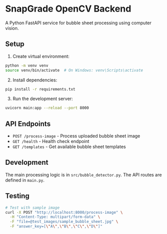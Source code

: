 # SnapGrade OpenCV Backend

A Python FastAPI service for bubble sheet processing using computer vision.

## Setup

1. Create virtual environment:

```bash
python -m venv venv
source venv/bin/activate  # On Windows: venv\Scripts\activate
```

2. Install dependencies:

```bash
pip install -r requirements.txt
```

3. Run the development server:

```bash
uvicorn main:app --reload --port 8000
```

## API Endpoints

- `POST /process-image` - Process uploaded bubble sheet image
- `GET /health` - Health check endpoint
- `GET /templates` - Get available bubble sheet templates

## Development

The main processing logic is in `src/bubble_detector.py`. The API routes are defined in `main.py`.

## Testing

```bash
# Test with sample image
curl -X POST "http://localhost:8000/process-image" \
  -H "Content-Type: multipart/form-data" \
  -F "file=@test_images/sample_bubble_sheet.jpg" \
  -F "answer_key=[\"A\",\"B\",\"C\",\"D\"]"
```
